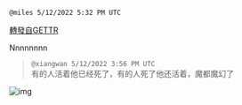 
`@miles 5/12/2022 5:32 PM UTC`

[轉發自GETTR](https://gettr.com/post/p19hdyx6729)

Nnnnnnnn

> `@xiangwan 5/12/2022 3:56 PM UTC`<br/>有的人活着他已经死了，有的人死了他还活着，魔都魔幻了

![img](https://media.gettr.com/group7/getter/2022/05/12/15/738c4b8e-d346-3982-1ca1-b9ce72f2c53c/6a626ea1d489c9793b9cbaf3cbf783da.jpg)
